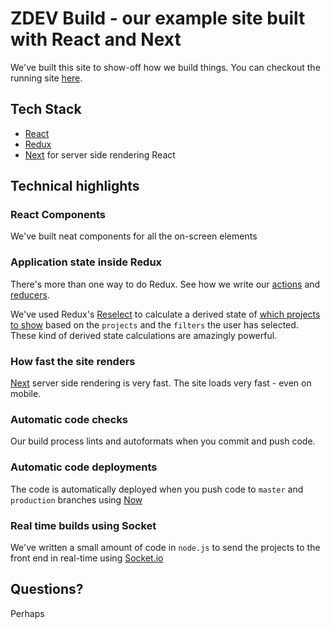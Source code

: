 # ZDEV Build - our example site built with React and Next

We've built this site to show-off how we build things. You can checkout the running site [here](https://builds.z-dev.com).

## Tech Stack

* [React](https://reactjs.org/)
* [Redux](https://redux.js.org/)
* [Next](https://nextjs.org/) for server side rendering React

## Technical highlights

### React Components

We've built neat components for all the on-screen elements

### Application state inside Redux

There's more than one way to do Redux. See how we write our [actions](redux/actions) and [reducers](redux/reducers).

We've used Redux's [Reselect](https://github.com/reduxjs/reselect) to calculate a derived state of [which projects to show](redux/selectors/projects.js) based on the `projects` and the `filters` the user has selected. These kind of derived state calculations are amazingly powerful.

### How fast the site renders

[Next](https://nextjs.org/) server side rendering is very fast. The site loads very fast - even on mobile.

### Automatic code checks

Our build process lints and autoformats when you commit and push code.


### Automatic code deployments

The code is automatically deployed when you push code to `master` and `production` branches using [Now](https://zeit.co/now)

### Real time builds using Socket

We've written a small amount of code in `node.js` to send the projects to the front end in real-time using [Socket.io](https://socket.io/)

## Questions?

Perhaps
